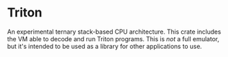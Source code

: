 # Triton

An experimental ternary stack-based CPU architecture. This crate includes the VM able to decode and run Triton programs. This is *not* a full emulator, but it's intended to be used as a library for other applications to use.
